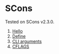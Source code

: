 # SCons

Tested on SCons v2.3.0.

1. [Hello](hello/)
1. [Define](define/)
1. [CLI arguments](cli_args/)
1. [CFLAGS](cflags/)
